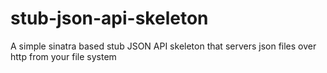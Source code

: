 stub-json-api-skeleton
======================

A simple sinatra based stub JSON API skeleton that servers json files over http from your file system
